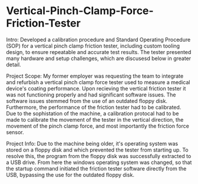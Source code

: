 # Vertical-Pinch-Clamp-Force-Friction-Tester
Intro: Developed a calibration procedure and Standard Operating Procedure (SOP) for a vertical pinch clamp friction tester, including custom tooling design, to ensure repeatable and accurate test results. The tester presented many hardware and setup challenges, which are discusesd below in greater detail.

Project Scope: My former employer was requesting the team to integrate and refurbish a vertical pinch clamp force tester used to measure a medical device's coating performance. Upon recieving the vertical friction tester it was not functioning properly and had significant software issues. The software issues stemmed from the use of an outdated floppy disk. Furthermore, the performance of the friction tester had to be calibrated. Due to the sophistation of the machine, a calibration protocal had to be made to calibrate the movement of the tester in the vertical direction, the movement of the pinch clamp force, and most importantly the friction force sensor. 


Project Info: Due to the machine being older, it's operating system was stored on a floppy disk and which prevented the tester from starting up. To resolve this, the program from the floppy disk was successfully extracted to a USB drive. From here the windows operating system was changed, so that the startup command initiated the friction tester software directly from the USB, bypassing the use for the outdated floppy disk.
